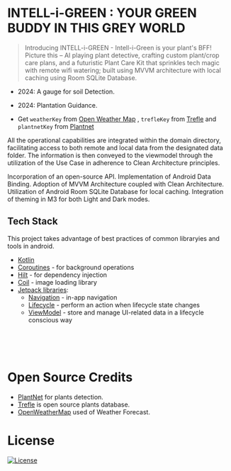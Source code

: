 ﻿

# INTELL-i-GREEN : YOUR GREEN BUDDY IN THIS GREY WORLD 



> Introducing INTELL-i-GREEN - Intell-i-Green is your plant's BFF! Picture this – AI playing plant detective, crafting custom plant/crop care plans, and a futuristic Plant Care Kit that sprinkles tech magic with remote wifi watering; built using MVVM architecture with local caching using Room SQLite Database.




- 2024: A gauge for soil Detection.
- 2024: Plantation Guidance.


- Get `weatherKey` from [Open Weather Map](https://openweathermap.org/)
,  `trefleKey` from [Trefle](https://trefle.io/) and `plantnetKey` from [Plantnet](https://my.plantnet.org/)


All the operational capabilities are integrated within the domain directory, facilitating access to both remote and local data from the designated data folder. The information is then conveyed to the viewmodel through the utilization of the Use Case in adherence to Clean Architecture principles.

Incorporation of an open-source API.
Implementation of Android Data Binding.
Adoption of MVVM Architecture coupled with Clean Architecture.
Utilization of Android Room SQLite Database for local caching.
Integration of theming in M3 for both Light and Dark modes.



## Tech Stack

This project takes advantage of best practices of common libraryies and tools in android.

* [Kotlin](https://kotlinlang.org/)  
* [Coroutines](https://kotlinlang.org/docs/reference/coroutines-overview.html) - for background operations  
* [Hilt](https://dagger.dev/hilt/) - for dependency injection  
* [Coil](https://github.com/coil-kt/coil) - image loading library
* [Jetpack libraries](https://developer.android.com/jetpack):
   * [Navigation](https://developer.android.com/topic/libraries/architecture/navigation/) - in-app navigation
   * [Lifecycle](https://developer.android.com/topic/libraries/architecture/lifecycle) - perform an action when lifecycle state changes
   * [ViewModel](https://developer.android.com/topic/libraries/architecture/viewmodel) - store and manage UI-related data in a lifecycle conscious way



<br>


<br>

<br>






# Open Source Credits



- [PlantNet](https://identify.plantnet.org/) for plants detection.
- [Trefle](https://trefle.io) is open source plants database.
- [OpenWeatherMap](https://api.openweathermap.org) used of Weather Forecast.


# License

[![License](https://img.shields.io/:license-apache%202.0-blue.svg?style=for-the-badge)](LICENSE)

